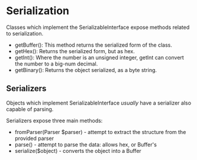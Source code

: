 # Serialization

Classes which implement the SerializableInterface expose methods related to serialization. 

 - getBuffer(): This method returns the serialized form of the class. 
 - getHex(): Returns the serialized form, but as hex. 
 - getInt(): Where the number is an unsigned integer, getInt can convert the number to a big-num decimal. 
 - getBinary(): Returns the object serialized, as a byte string.
 
## Serializers

Objects which implement SerializableInterface *usually* have a serializer also capable of parsing.  

Serializers expose three main methods:

 - fromParser(Parser $parser) - attempt to extract the structure from the provided parser
 - parse() - attempt to parse the data: allows hex, or Buffer's
 - serialize($object) - converts the object into a Buffer
  
